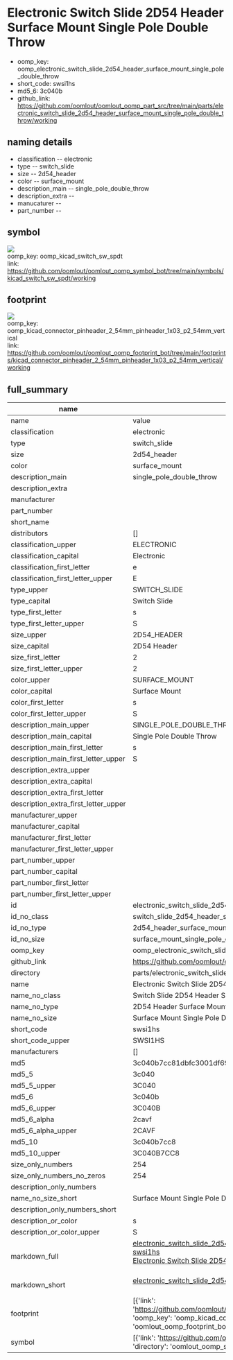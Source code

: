 # Electronic Switch Slide 2D54 Header Surface Mount Single Pole Double Throw

  
* oomp_key: oomp_electronic_switch_slide_2d54_header_surface_mount_single_pole_double_throw 
* short_code: swsi1hs
* md5_6: 3c040b  
* github_link: https://github.com/oomlout/oomlout_oomp_part_src/tree/main/parts/electronic_switch_slide_2d54_header_surface_mount_single_pole_double_throw/working  
## naming details
* classification -- electronic
* type -- switch_slide
* size -- 2d54_header
* color -- surface_mount
* description_main -- single_pole_double_throw
* description_extra -- 
* manucaturer -- 
* part_number -- 



## symbol

![](symbol/{index}}/working/working_600.png)  
oomp_key: oomp_kicad_switch_sw_spdt  
link: https://github.com/oomlout/oomlout_oomp_symbol_bot/tree/main/symbols/kicad_switch_sw_spdt/working  

## footprint

![](footprint/{index}/working/working_600.png)  
oomp_key: oomp_kicad_connector_pinheader_2_54mm_pinheader_1x03_p2_54mm_vertical  
link: https://github.com/oomlout/oomlout_oomp_footprint_bot/tree/main/footprints/kicad_connector_pinheader_2_54mm_pinheader_1x03_p2_54mm_vertical/working  

## full_summary
| name | value | 
| --- | --- | 
| name | value | 
| classification | electronic | 
| type | switch_slide | 
| size | 2d54_header | 
| color | surface_mount | 
| description_main | single_pole_double_throw | 
| description_extra |  | 
| manufacturer |  | 
| part_number |  | 
| short_name |  | 
| distributors | [] | 
| classification_upper | ELECTRONIC | 
| classification_capital | Electronic | 
| classification_first_letter | e | 
| classification_first_letter_upper | E | 
| type_upper | SWITCH_SLIDE | 
| type_capital | Switch Slide | 
| type_first_letter | s | 
| type_first_letter_upper | S | 
| size_upper | 2D54_HEADER | 
| size_capital | 2D54 Header | 
| size_first_letter | 2 | 
| size_first_letter_upper | 2 | 
| color_upper | SURFACE_MOUNT | 
| color_capital | Surface Mount | 
| color_first_letter | s | 
| color_first_letter_upper | S | 
| description_main_upper | SINGLE_POLE_DOUBLE_THROW | 
| description_main_capital | Single Pole Double Throw | 
| description_main_first_letter | s | 
| description_main_first_letter_upper | S | 
| description_extra_upper |  | 
| description_extra_capital |  | 
| description_extra_first_letter |  | 
| description_extra_first_letter_upper |  | 
| manufacturer_upper |  | 
| manufacturer_capital |  | 
| manufacturer_first_letter |  | 
| manufacturer_first_letter_upper |  | 
| part_number_upper |  | 
| part_number_capital |  | 
| part_number_first_letter |  | 
| part_number_first_letter_upper |  | 
| id | electronic_switch_slide_2d54_header_surface_mount_single_pole_double_throw | 
| id_no_class | switch_slide_2d54_header_surface_mount_single_pole_double_throw | 
| id_no_type | 2d54_header_surface_mount_single_pole_double_throw | 
| id_no_size | surface_mount_single_pole_double_throw | 
| oomp_key | oomp_electronic_switch_slide_2d54_header_surface_mount_single_pole_double_throw | 
| github_link | https://github.com/oomlout/oomlout_oomp_part_src/tree/main/parts/electronic_switch_slide_2d54_header_surface_mount_single_pole_double_throw/working | 
| directory | parts/electronic_switch_slide_2d54_header_surface_mount_single_pole_double_throw | 
| name | Electronic Switch Slide 2D54 Header Surface Mount Single Pole Double Throw | 
| name_no_class | Switch Slide 2D54 Header Surface Mount Single Pole Double Throw | 
| name_no_type | 2D54 Header Surface Mount Single Pole Double Throw | 
| name_no_size | Surface Mount Single Pole Double Throw | 
| short_code | swsi1hs | 
| short_code_upper | SWSI1HS | 
| manufacturers | [] | 
| md5 | 3c040b7cc81dbfc3001df6919b5c4b0c | 
| md5_5 | 3c040 | 
| md5_5_upper | 3C040 | 
| md5_6 | 3c040b | 
| md5_6_upper | 3C040B | 
| md5_6_alpha | 2cavf | 
| md5_6_alpha_upper | 2CAVF | 
| md5_10 | 3c040b7cc8 | 
| md5_10_upper | 3C040B7CC8 | 
| size_only_numbers | 254 | 
| size_only_numbers_no_zeros | 254 | 
| description_only_numbers |  | 
| name_no_size_short | Surface Mount Single Pole Double Throw | 
| description_only_numbers_short |   | 
| description_or_color | s  | 
| description_or_color_upper | S  | 
| markdown_full | [electronic_switch_slide_2d54_header_surface_mount_single_pole_double_throw](https://github.com/oomlout/oomlout_oomp_part_src/tree/main/parts/electronic_switch_slide_2d54_header_surface_mount_single_pole_double_throw/working)<br>[swsi1hs](https://github.com/oomlout/oomlout_oomp_part_src/tree/main/parts/electronic_switch_slide_2d54_header_surface_mount_single_pole_double_throw/working)<br>[Electronic Switch Slide 2D54 Header Surface Mount Single Pole Double Throw](https://github.com/oomlout/oomlout_oomp_part_src/tree/main/parts/electronic_switch_slide_2d54_header_surface_mount_single_pole_double_throw/working)<br><br> | 
| markdown_short | [electronic_switch_slide_2d54_header_surface_mount_single_pole_double_throw](https://github.com/oomlout/oomlout_oomp_part_src/tree/main/parts/electronic_switch_slide_2d54_header_surface_mount_single_pole_double_throw/working)<br><br> | 
| footprint | [{'link': 'https://github.com/oomlout/oomlout_oomp_footprint_bot/tree/main/foootprntss/kicad_connector_pinheader_2_54mm_pinheader_1x03_p2_54mm_vertical', 'oomp_key': 'oomp_kicad_connector_pinheader_2_54mm_pinheader_1x03_p2_54mm_vertical', 'directory': 'oomlout_oomp_footprint_bot/footprints/kicad_connector_pinheader_2_54mm_pinheader_1x03_p2_54mm_vertical//working/working.kicad_mod', 'index': 0}] | 
| symbol | [{'link': 'https://github.com/oomlout/oomlout_oomp_symbol_bot/tree/main/symbols/kicad_switch_sw_spdt', 'oomp_key': 'oomp_kicad_switch_sw_spdt', 'directory': 'oomlout_oomp_symbol_bot/symbols/kicad_switch_sw_spdt//working/working.kicad_sym', 'index': 0}] | 
